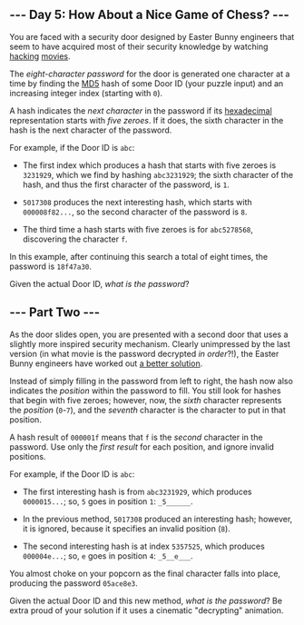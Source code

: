 ## --- Day 5: How About a Nice Game of Chess? --- ##

You are faced with a security door designed by Easter Bunny engineers
that seem to have acquired most of their security knowledge by watching
[hacking](https://en.wikipedia.org/wiki/Hackers_(film)) [movies](https://en.wikipedia.org/wiki/WarGames).

The *eight-character password* for the door is generated one character
at a time by finding the [MD5](https://en.wikipedia.org/wiki/MD5) hash
of some Door ID (your puzzle input) and an increasing integer index
(starting with `0`).

A hash indicates the *next character* in the password if its [hexadecimal](https://en.wikipedia.org/wiki/Hexadecimal)
representation starts with *five zeroes*. If it does, the sixth
character in the hash is the next character of the password.

For example, if the Door ID is `abc`:

  * The first index which produces a hash that starts with five zeroes
    is `3231929`, which we find by hashing `abc3231929`; the sixth
    character of the hash, and thus the first character of the
    password, is `1`.

  * `5017308` produces the next interesting hash, which starts with `000008f82...`,
    so the second character of the password is `8`.

  * The third time a hash starts with five zeroes is for `abc5278568`,
    discovering the character `f`.

In this example, after continuing this search a total of eight times,
the password is `18f47a30`.

Given the actual Door ID, *what is the password*?

## --- Part Two --- ##

As the door slides open, you are presented with a second door that uses
a slightly more inspired security mechanism. Clearly unimpressed by the
last version (in what movie is the password decrypted *in order*?!),
the Easter Bunny engineers have worked out [a better solution](https://www.youtube.com/watch?v=NHWjlCaIrQo&t=25).

Instead of simply filling in the password from left to right, the hash
now also indicates the *position* within the password to fill. You
still look for hashes that begin with five zeroes; however, now, the *sixth*
character represents the *position* (`0`-`7`), and the *seventh*
character is the character to put in that position.

A hash result of `000001f` means that `f` is the *second* character in
the password. Use only the *first result* for each position, and ignore
invalid positions.

For example, if the Door ID is `abc`:

  * The first interesting hash is from `abc3231929`, which produces `0000015...`;
    so, `5` goes in position `1`: `_5______`.

  * In the previous method, `5017308` produced an interesting hash;
    however, it is ignored, because it specifies an invalid position (`8`).

  * The second interesting hash is at index `5357525`, which produces `000004e...`;
    so, `e` goes in position `4`: `_5__e___`.

You almost choke on your popcorn as the final character falls into
place, producing the password `05ace8e3`.

Given the actual Door ID and this new method, *what is the password*?
Be extra proud of your solution if it uses a cinematic "decrypting"
animation.
